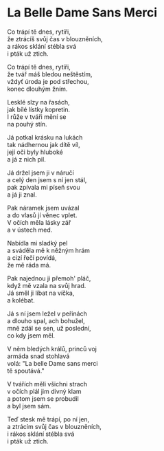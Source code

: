 # La Belle Dame Sans Merci

Co trápí tě dnes, rytíři,  
že ztrácíš svůj čas v blouzněních,  
a rákos sklání stébla svá  
i pták už ztich.

Co trápí tě dnes, rytíři,  
že tvář máš bledou neštěstím,  
vždyť úroda je pod střechou,  
konec dlouhým žním.

Lesklé slzy na řasách,  
jak bílé lístky kopretin.  
I růže v tváři mění se  
na pouhý stín.

Já potkal krásku na lukách  
tak nádhernou jak dítě víl,  
její oči byly hluboké  
a já z nich pil.

Já držel jsem ji v náručí  
a celý den jsem s ní jen stál,  
pak zpívala mi píseň svou  
a já ji znal.

Pak náramek jsem uvázal  
a do vlasů jí věnec vplet.  
V očích měla lásky zář  
a v ústech med.
 
Nabídla mi sladký pel  
a sváděla mě k něžným hrám  
a cizí řečí povídá,  
že mě ráda má.

Pak najednou ji přemoh' pláč,  
když mě vzala na svůj hrad.  
Já směl ji líbat na víčka,  
a kolébat.

Já s ní jsem ležel v peřinách  
a dlouho spal, ach bohužel,  
mně zdál se sen, už poslední,  
co kdy jsem měl.

V něm bledých králů, princů voj  
armáda snad stohlavá  
volá: "La belle Dame sans merci  
tě spoutává."

V tvářích měli všichni strach  
v očích plál jim divný klam  
a potom jsem se probudil  
a byl jsem sám.

Teď stesk mě trápí, po ní jen,  
a ztrácím svůj čas v blouzněních,  
i rákos sklání stébla svá  
i pták už ztich.

